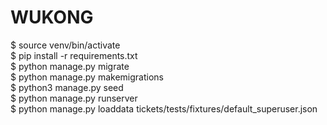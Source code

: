 # WUKONG
$ source venv/bin/activate  
$ pip install -r requirements.txt  
$ python manage.py migrate  
$ python manage.py makemigrations  
$ python3 manage.py seed  
$ python manage.py runserver  
$ python manage.py loaddata tickets/tests/fixtures/default_superuser.json  
